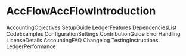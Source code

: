 # AccFlowAccFlowIntroduction
AccountingObjectives
SetupGuide
LedgerFeatures
DependenciesList
CodeExamples
ConfigurationSettings
ContributionGuide
ErrorHandling
LicenseDetails
AccountingFAQ
Changelog
TestingInstructions
LedgerPerformance
